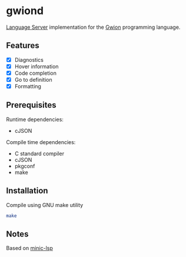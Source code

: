 # gwiond

[Language Server](https://langserver.org/) implementation for the [Gwion](https://github.com/Gwion/Gwion) programming language.

## Features

* [x] Diagnostics
* [x] Hover information
* [x] Code completion
* [x] Go to definition
* [x] Formatting

## Prerequisites

Runtime dependencies:

* cJSON

Compile time dependencies:

* C standard compiler
* cJSON
* pkgconf
* make

## Installation

Compile using GNU make utility
```bash
make
```

## Notes

Based on [minic-lsp](https://github.com/BojanStipic/minic-lsp)

